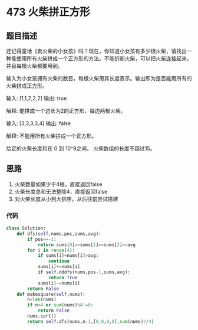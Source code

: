 # 473 火柴拼正方形

## 题目描述

还记得童话《卖火柴的小女孩》吗？现在，你知道小女孩有多少根火柴，请找出一种能使用所有火柴拼成一个正方形的方法。不能折断火柴，可以把火柴连接起来，并且每根火柴都要用到。

输入为小女孩拥有火柴的数目，每根火柴用其长度表示。输出即为是否能用所有的火柴拼成正方形。

输入: [1,1,2,2,2]
输出: true

解释: 能拼成一个边长为2的正方形，每边两根火柴。

输入: [3,3,3,3,4]
输出: false

解释: 不能用所有火柴拼成一个正方形。

给定的火柴长度和在 0 到 10^9之间。
火柴数组的长度不超过15。

## 思路

1. 火柴数量如果少于4根，直接返回false
2. 火柴长度总和无法整除4，直接返回false
3. 对火柴长度从小到大排序，从后往前尝试搭建

### 代码

```Python
class Solution:
    def dfs(self,nums,pos,sums,avg):
        if pos==-1:
            return sums[0]==sums[1]==sums[2]==avg
        for i in range(4):
            if sums[i]+nums[i]>avg:
                continue
            sums[i]+=nums[i]
            if self.dddfs(nums,pos-1,sums,avg):
                return True
            sums[i]-=nums[i]
        return False
    def makesquare(self,nums):
        n=len(nums)
        if n<4 or sum(nums)%4!=0:
            return False
        nums.sort()
        return self.dfs(nums,n-1,[0,0,0,0],sum(nums)//4)
```
